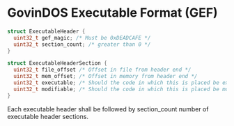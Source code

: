 # GovinDOS Executable Format (GEF)

```C
struct ExecutableHeader {
  uint32_t gef_magic; /* Must be 0xDEADCAFE */
  uint32_t section_count; /* greater than 0 */
}

struct ExecutableHeaderSection {
  uint32_t file_offset /* Offset in file from header end */
  uint32_t mem_offset; /* Offset in memory from header end */
  uint32_t executable; /* Should the code in which this is placed be executable? */
  uint32_t modifiable; /* Should the code in which this is placed be modifiable */
}
```

Each executable header shall be followed by section_count number of executable header sections.



